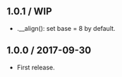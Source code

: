 1.0.1 / WIP
------------------

- .__align(): set base = 8 by default.


1.0.0 / 2017-09-30
------------------

- First release.

